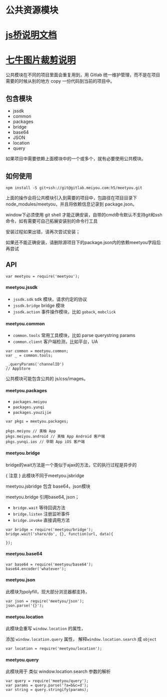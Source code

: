 公共资源模块
============

# [js桥说明文档](http://git.meiyou.im/iOS/iOS/wikis/URI)

# [七牛图片裁剪说明](http://developer.qiniu.com/code/v6/api/kodo-api/image/imageview2.html)

公共模块在不同的项目里面会重复用到，用 Gitlab 统一维护管理，而不是在项目需要的时候从别的地方 copy 一份代码到当前的项目中。

## 包含模块
- jssdk
- common
- packages
- bridge
- base64
- JSON
- location
- query


如果项目中需要依赖上面模块中的一个或多个，就有必要使用公共模块。

## 如何使用

```
npm install -S git+ssh://git@gitlab.meiyou.com:h5/meetyou.git
```

上面的操作会将公共模块引入到需要的项目中，包路径在项目目录下 node_modules/meetyou，并且将依赖信息记录到 package.json。

window下必须使用 git shell 才能正确安装，自带的cmd命令默认不支持git和ssh命令，如有需要可自己拓展安装别的命令行工具

安装过程如果出错，请再次尝试安装；

如果还不能正确安装，请删除源项目下的package.json内的依赖meetyou字段后再尝试

## API

```
var meetyou = require('meetyou');
```

#### meetyou.jssdk

- `jssdk.sdk` sdk 模块，请求约定的协议
- `jssdk.bridge` bridge 模块
- `jssdk.action` 事件操作模块，比如 `goback`, `mobclick`

#### meetyou.common

- `common.tools` 常用工具模块，比如 parse querystring params
- `common.client` 客户端检测，比如平台，UA

```
var common = meetyou.common;
var _ = common.tools;

_.queryParams('channelID')
// AppStore
```

公共模块可能包含公共的 js/css/images。

#### meetyou.packages
- `packages.meiyou`
- `packages.yunqi`
- `packages.youzijie`

```
var pkgs = meetyou.packages;

pkgs.meiyou // 美柚 App
pkgs.meiyou.android // 美柚 App Android 客户端
pkgs.yunqi.ios // 孕期 App iOS 客户端
```

#### meetyou.bridge

bridge的wait方法是一个类似于ajax的方法，它的执行过程是异步的

{ 注意 } 此模块不同于meetyou.jsbridge

meetyou.jsbridge 包含 base64，json模块

meetyou.bridge 引用base64, json；

- ```bridge.wait``` 等待回调方法
- ```bridge.listen``` 注册监听事件
- ```bridge.invoke``` 直接调用方法

```
var bridge = require('meetyou/bridge');
bridge.wait('share/do', {}, function(url, data){

});

```

#### meetyou.base64
```
var base64 = require('meetyou/base64');
base64.encoder('whatever');

```


#### meetyou.json

此模块为polyfill，现大部分浏览器都支持，

```
var json = require('meetyou/json');
json.parse('{}');

```

#### meetyou.location

此模块会重写 ```window.location``` 的属性，

添加 ```window.location.query``` 属性，
解释```window.location.search``` 成 ```object```


```
var location = require('meetyou/location');
```

#### meetyou.query

此模块用于 类似 window.location.search 参数的解析

```
var query = require('meetyou/query');
var params = query.parse('?a=b&c=d');
var string = query.stringify(params);
```
